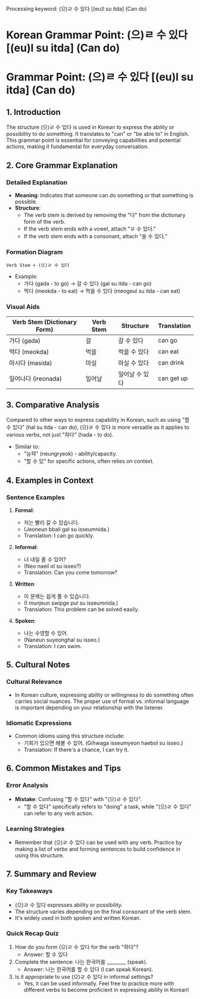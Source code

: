Processing keyword: (으)ㄹ 수 있다 [(eu)l su itda] (Can do)
# Korean Grammar Point: (으)ㄹ 수 있다 [(eu)l su itda] (Can do)
# Grammar Point: (으)ㄹ 수 있다 [(eu)l su itda] (Can do)
## 1. Introduction
The structure (으)ㄹ 수 있다 is used in Korean to express the ability or possibility to do something. It translates to "can" or "be able to" in English. This grammar point is essential for conveying capabilities and potential actions, making it fundamental for everyday conversation.
## 2. Core Grammar Explanation
### Detailed Explanation
- **Meaning**: Indicates that someone can do something or that something is possible.
- **Structure**: 
  - The verb stem is derived by removing the "다" from the dictionary form of the verb.
  - If the verb stem ends with a vowel, attach "ㄹ 수 있다."
  - If the verb stem ends with a consonant, attach "을 수 있다."
  
### Formation Diagram
```
Verb Stem + (으)ㄹ 수 있다
```
- Example:
  - 가다 (gada - to go) → 갈 수 있다 (gal su itda - can go)
  - 먹다 (meokda - to eat) → 먹을 수 있다 (meogeul su itda - can eat)
### Visual Aids
| Verb Stem (Dictionary Form) | Verb Stem | Structure                 | Translation      |
|------------------------------|-----------|---------------------------|-------------------|
| 가다 (gada)                  | 갈        | 갈 수 있다               | can go            |
| 먹다 (meokda)               | 먹을      | 먹을 수 있다             | can eat           |
| 마시다 (masida)             | 마실      | 마실 수 있다             | can drink         |
| 일어나다 (ireonada)         | 일어날    | 일어날 수 있다           | can get up        |
## 3. Comparative Analysis
Compared to other ways to express capability in Korean, such as using "할 수 있다" (hal su itda - can do), (으)ㄹ 수 있다 is more versatile as it applies to various verbs, not just "하다" (hada - to do).
- Similar to: 
  - "능력" (neungryeok) - ability/capacity.
  - "할 수 있" for specific actions, often relies on context.
## 4. Examples in Context
### Sentence Examples
1. **Formal**: 
   - 저는 빨리 갈 수 있습니다. 
   - (Jeoneun bbali gal su isseumnida.) 
   - Translation: I can go quickly.
   
2. **Informal**: 
   - 너 내일 올 수 있어? 
   - (Neo naeil ol su isseo?) 
   - Translation: Can you come tomorrow?
   
3. **Written**: 
   - 이 문제는 쉽게 풀 수 있습니다. 
   - (I munjeun swipge pul su isseumnida.) 
   - Translation: This problem can be solved easily.
4. **Spoken**: 
   - 나는 수영할 수 있어. 
   - (Naneun suyeonghal su isseo.) 
   - Translation: I can swim.
## 5. Cultural Notes
### Cultural Relevance
- In Korean culture, expressing ability or willingness to do something often carries social nuances. The proper use of formal vs. informal language is important depending on your relationship with the listener.
  
### Idiomatic Expressions
- Common idioms using this structure include:
  - 기회가 있으면 해볼 수 있어. (Gihwaga isseumyeon haebol su isseo.) 
  - Translation: If there's a chance, I can try it.
## 6. Common Mistakes and Tips
### Error Analysis
- **Mistake**: Confusing "할 수 있다" with "(으)ㄹ 수 있다".
  - "할 수 있다" specifically refers to "doing" a task, while "(으)ㄹ 수 있다" can refer to any verb action.
### Learning Strategies
- Remember that (으)ㄹ 수 있다 can be used with any verb. Practice by making a list of verbs and forming sentences to build confidence in using this structure.
## 7. Summary and Review
### Key Takeaways
- (으)ㄹ 수 있다 expresses ability or possibility.
- The structure varies depending on the final consonant of the verb stem.
- It's widely used in both spoken and written Korean.
### Quick Recap Quiz
1. How do you form (으)ㄹ 수 있다 for the verb "하다"?
   - Answer: 할 수 있다
2. Complete the sentence: 나는 한국어를 ________ (speak).
   - Answer: 나는 한국어를 할 수 있다 (I can speak Korean).
3. Is it appropriate to use (으)ㄹ 수 있다 in informal settings? 
   - Yes, it can be used informally. 
Feel free to practice more with different verbs to become proficient in expressing ability in Korean!

